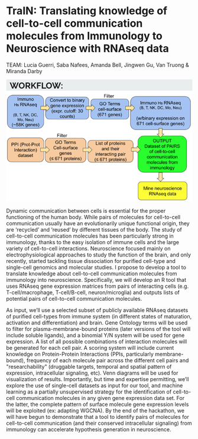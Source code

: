 # TraIN: Translating knowledge of cell-to-cell communication molecules from Immunology to Neuroscience with RNAseq data

TEAM: Lucia Guerri, Saba Nafees, Amanda Bell, Jingwen Gu, Van Truong & Miranda Darby 

![picture](workflow.png)

Dynamic communication between cells is essential for the proper functioning of the human body. While pairs of molecules for cell-to-cell communication usually have an evolutionarily unique functional origin, they are ‘recycled’ and ‘reused’ by different tissues of the body. The study of cell-to-cell communication molecules has been particularly strong in immunology, thanks to the easy isolation of immune cells and the large variety of cell-to-cell interactions. Neuroscience focused mainly on electrophysiological approaches to study the function of the brain, and only recently, started tackling tissue dissociation for purified cell-type and single-cell genomics and molecular studies. I propose to develop a tool to translate knowledge about cell-to-cell communication molecules from immunology into neuroscience. Specifically, we will develop an R tool that uses RNAseq gene expression matrices from pairs of interacting cells (e.g. T-cell/macrophage, T-cell/B-cell, neuron/microglia) and outputs lists of potential pairs of cell-to-cell communication molecules. 

As input, we’ll use a selected subset of publicly available RNAseq datasets of purified cell-types from immune system (in different states of maturation, activation and differentiation) and brain. Gene Ontology terms will be used to filter for plasma-membrane-bound proteins (later versions of the tool will include soluble ligands), and a binomial Y/N system will be used for gene expression. A list of all possible combinations of interaction molecules will be generated for each cell pair. A scoring system will include current knowledge on Protein-Protein Interactions (PPIs, particularly membrane-bound), frequency of each molecule pair across the different cell pairs and "researchability" (druggable targets, temporal and spatial pattern of expression, intracellular signaling, etc). Venn diagrams will be used for visualization of results. Importantly, but time and expertise permitting, we’ll explore the use of single-cell datasets as input for our tool, and machine learning as a partially unsupervised strategy for the identification of cell-to-cell communication molecules in any given gene expression data set. For the latter, the complete pattern of surface molecule gene expression levels will be exploited (ex: adapting WGCNA). By the end of the hackathon, we will have begun to demonstrate that a tool to identify pairs of molecules for cell-to-cell communication (and their conserved intracellular signaling) from immunology can accelerate hypothesis generation in neuroscience. 
